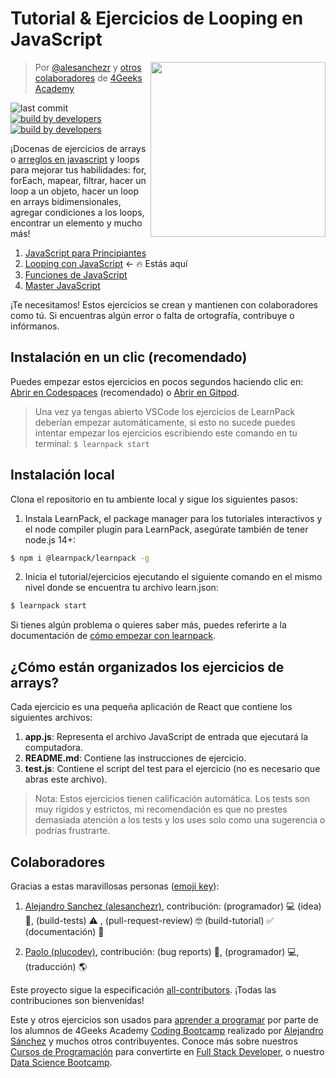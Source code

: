 <!-- hide -->
# Tutorial & Ejercicios de Looping en JavaScript 
<!-- endhide -->

<!-- hide -->
<a href="https://www.4geeksacademy.co"><img height="280" align="right" src="https://github.com/4GeeksAcademy/javascript-arrays-exercises-tutorial/blob/master/badge-loop.png"></a>

> Por [@alesanchezr](https://twitter.com/alesanchezr) y [otros colaboradores](https://github.com/4GeeksAcademy/javascript-arrays-exercises-tutorial/graphs/contributors) de [4Geeks Academy](https://4geeksacademy.co/)

![last commit](https://img.shields.io/github/last-commit/4geeksacademy/javascript-arrays-exercises-tutorial)
[![build by developers](https://img.shields.io/badge/build_by-Developers-blue)](https://breatheco.de)
[![build by developers](https://img.shields.io/twitter/follow/4geeksacademy?style=social&logo=twitter)](https://twitter.com/4geeksacademy)

<!-- endhide -->

¡Docenas de ejercicios de arrays o [arreglos en javascript](https://4geeks.com/es/lesson/array-arreglo-en-javascript) y loops para mejorar tus habilidades: for, forEach, mapear, filtrar, hacer un loop a un objeto, hacer un loop en arrays bidimensionales, agregar condiciones a los loops, encontrar un elemento y mucho más!

<!-- hide -->
<ol>
  <li><a href="https://github.com/4GeeksAcademy/javascript-beginner-exercises-tutorial">JavaScript para Principiantes</a></li>
  <li><a href="https://github.com/4GeeksAcademy/javascript-arrays-exercises-tutorial">Looping con JavaScript</a> ← 🔥 Estás aquí</li>
  <li><a href="https://github.com/4GeeksAcademy/javascript-functions-exercises-tutorial">Funciones de JavaScript </a></li>
  <li><a href="https://github.com/4GeeksAcademy/master-javascript-programming-exercises">Master JavaScript</a></li>
</ol>

¡Te necesitamos! Estos ejercicios se crean y mantienen con colaboradores como tú. Si encuentras algún error o falta de ortografía, contribuye o infórmanos.


## Instalación en un clic (recomendado)

Puedes empezar estos ejercicios en pocos segundos haciendo clic en: [Abrir en Codespaces](https://codespaces.new/?repo=4GeeksAcademy/javascript-arrays-exercises-tutorial) (recomendado) o [Abrir en Gitpod](https://gitpod.io#https://github.com/4GeeksAcademy/javascript-arrays-exercises-tutorial).

> Una vez ya tengas abierto VSCode los ejercicios de LearnPack deberían empezar automáticamente, si esto no sucede puedes intentar empezar los ejercicios escribiendo este comando en tu terminal: `$ learnpack start`

## Instalación local

Clona el repositorio en tu ambiente local y sigue los siguientes pasos:

1. Instala LearnPack, el package manager para los tutoriales interactivos y el node compiler plugin para LearnPack, asegúrate también de tener node.js 14+:

```bash
$ npm i @learnpack/learnpack -g
```

2. Inicia el tutorial/ejercicios ejecutando el siguiente comando en el mismo nivel donde se encuentra tu archivo learn.json:

```bash
$ learnpack start
```

Si tienes algún problema o quieres saber más, puedes referirte a la documentación de [cómo empezar con learnpack](https://4geeks.com/docs/learnpack/paso-a-paso-learnpack-para-estudiantes).

<!-- endhide -->

## ¿Cómo están organizados los ejercicios de arrays?

Cada ejercicio es una pequeña aplicación de React que contiene los siguientes archivos:

1. **app.js**: Representa el archivo JavaScript de entrada que ejecutará la computadora.
2. **README.md**: Contiene las instrucciones de ejercicio.
3. **test.js**: Contiene el script del test para el ejercicio (no es necesario que abras este archivo).

> Nota: Estos ejercicios tienen calificación automática. Los tests son muy rígidos y estrictos, mi recomendación es que no prestes demasiada atención a los tests y los uses solo como una sugerencia o podrías frustrarte.

## Colaboradores
 
Gracias a estas maravillosas personas ([emoji key](https://github.com/kentcdodds/all-contributors#emoji-key)):

1. [Alejandro Sanchez (alesanchezr)](https://github.com/alesanchezr), contribución: (programador) 💻 (idea) 🤔, (build-tests) ⚠️ , (pull-request-review) 🤓 (build-tutorial) ✅ (documentación) 📖

2. [Paolo (plucodev)](https://github.com/plucodev), contribución: (bug reports) 🐛, (programador) 💻, (traducción) 🌎

Este proyecto sigue la especificación [all-contributors](https://github.com/kentcdodds/all-contributors). ¡Todas las contribuciones son bienvenidas!

Este y otros ejercicios son usados para [aprender a programar](https://4geeksacademy.com/es/aprender-a-programar/aprender-a-programar-desde-cero) por parte de los alumnos de 4Geeks Academy [Coding Bootcamp](https://4geeksacademy.com/us/coding-bootcamp) realizado por [Alejandro Sánchez](https://twitter.com/alesanchezr) y muchos otros contribuyentes. Conoce más sobre nuestros [Cursos de Programación](https://4geeksacademy.com/es/curso-de-programacion-desde-cero?lang=es) para convertirte en [Full Stack Developer](https://4geeksacademy.com/es/coding-bootcamps/desarrollador-full-stack/?lang=es), o nuestro [Data Science Bootcamp](https://4geeksacademy.com/es/coding-bootcamps/curso-datascience-machine-learning).
